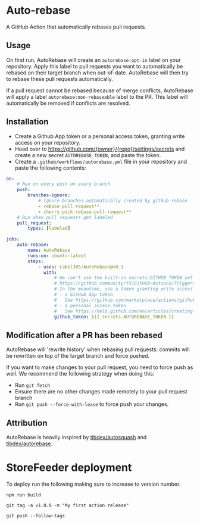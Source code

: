 # Auto-rebase

A GitHub Action that automatically rebases pull requests.

## Usage

On first run, AutoRebase will create an `autorebase:opt-in` label on your repository.
Apply this label to pull requests you want to automatically be rebased on their target branch when out-of-date.
AutoRebase will then try to rebase these pull requests automatically.

If a pull request cannot be rebased because of merge conflicts, AutoRebase will apply a label `autorebase:non-rebaseable` label to the PR.
This label will automatically be removed if conflicts are resolved.

## Installation

-   Create a Github App token or a personal access token, granting write access on your repository.
-   Head over to https://github.com/{owner}/{repo}/settings/secrets and create a new secret `AUTOREBASE_TOKEN`, and paste the token.
-   Create a `.github/workflows/autorebase.yml` file in your repository and paste the following contents:

```yaml
on:
    # Run on every push on every branch
    push:
        branches-ignore:
            # Ignore branches automatically created by github-rebase
            - rebase-pull-request**
            - cherry-pick-rebase-pull-request**
    # Run when pull requests get labeled
    pull_request:
        types: [labeled]

jobs:
    auto-rebase:
        name: AutoRebase
        runs-on: ubuntu-latest
        steps:
            - uses: Label305/AutoRebase@v0.1
              with:
                  # We can't use the built-in secrets.GITHUB_TOKEN yet because of this limitation:
                  # https://github.community/t5/GitHub-Actions/Triggering-a-new-workflow-from-another-workflow/td-p/31676
                  # In the meantime, use a token granting write access on the repo:
                  # - a GitHub App token
                  #   See https://github.com/marketplace/actions/github-app-token.
                  # - a personal access token
                  #   See https://help.github.com/en/articles/creating-a-personal-access-token-for-the-command-line.
                  github_token: ${{ secrets.AUTOREBASE_TOKEN }}
```

## Modification after a PR has been rebased

AutoRebase will 'rewrite history' when rebasing pull requests:
commits will be rewritten on top of the target branch and force pushed.

If you want to make changes to your pull request, you need to force push as well.
We recommend the following strategy when doing this:

-   Run `git fetch`
-   Ensure there are no other changes made remotely to your pull request branch
-   Run `git push --force-with-lease` to force push your changes.

## Attribution

AutoRebase is heavily inspired by [tibdex/autosquash](https://github.com/tibdex/autosquash) and [tibdex/autorebase](https://github.com/tibdex/autosquash).

# StoreFeeder deployment

To deploy run the following making sure to increase to version number.

`npm run build`

`git tag -a v1.0.0 -m "My first action release"`

`git push --follow-tags`
